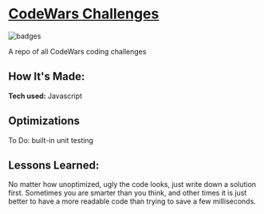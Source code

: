 # [CodeWars Challenges](https://www.codewars.com/users/johnnyjaywu)

![badges](https://www.codewars.com/users/johnnyjaywu/badges/large)

A repo of all CodeWars coding challenges

## How It's Made:

**Tech used:** Javascript

## Optimizations
To Do: built-in unit testing

## Lessons Learned:

No matter how unoptimized, ugly the code looks, just write down a solution first. Sometimes you are smarter than you think, and other times it is just better to have a more readable code than trying to save a few milliseconds.

